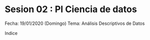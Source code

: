 # Sesion 02 : PI Ciencia de datos

Fecha: 19/01/2020 (Domingo)
Tema: Análisis Descriptivos de Datos

Indice
